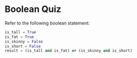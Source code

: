 # Boolean Quiz

Refer to the following boolean statement:

```py
is_tall = True
is_fat = True
is_skinny = False
is_short = False
result = (is_tall and is_fat) or (is_skinny and is_short)
```